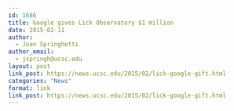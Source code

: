 ```yaml
---
id: 1686
title: Google gives Lick Observatory $1 million
date: 2015-02-11
author:
  - Joan Springhetti
author_email:
  - jspringh@ucsc.edu
layout: post
link_post: https://news.ucsc.edu/2015/02/lick-google-gift.html
categories: "News"
format: link
link_post: https://news.ucsc.edu/2015/02/lick-google-gift.html
---
```

